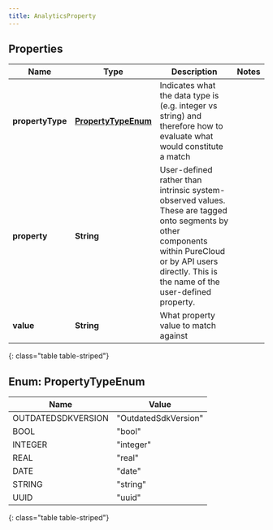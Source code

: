 ```yaml
---
title: AnalyticsProperty
---
```


## Properties

| Name | Type | Description | Notes |
| ------------ | ------------- | ------------- | ------------- |
| **propertyType** | [**PropertyTypeEnum**](#PropertyTypeEnum) | Indicates what the data type is (e.g. integer vs string) and therefore how to evaluate what would constitute a match |  |
| **property** | **String** | User-defined rather than intrinsic system-observed values. These are tagged onto segments by other components within PureCloud or by API users directly.  This is the name of the user-defined property. |  |
| **value** | **String** | What property value to match against |  |
{: class="table table-striped"}


<a name="PropertyTypeEnum"></a>

## Enum: PropertyTypeEnum

| Name | Value |
| ---- | ----- |
| OUTDATEDSDKVERSION | &quot;OutdatedSdkVersion&quot; |
| BOOL | &quot;bool&quot; |
| INTEGER | &quot;integer&quot; |
| REAL | &quot;real&quot; |
| DATE | &quot;date&quot; |
| STRING | &quot;string&quot; |
| UUID | &quot;uuid&quot; |
{: class="table table-striped"}



